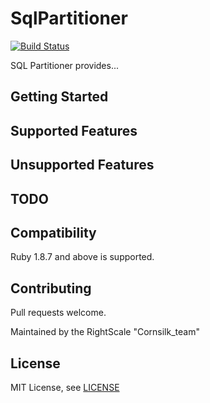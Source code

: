 # SqlPartitioner
[![Build Status](https://travis-ci.org/rightscale/sql_partitioner.png)](https://travis-ci.org/rightscale/sql_partitioner)


SQL Partitioner provides...

## Getting Started

## Supported Features

## Unsupported Features

## TODO

## Compatibility
Ruby 1.8.7 and above is supported.

## Contributing
Pull requests welcome.

Maintained by the RightScale "Cornsilk_team"

## License
MIT License, see [LICENSE](LICENSE)
